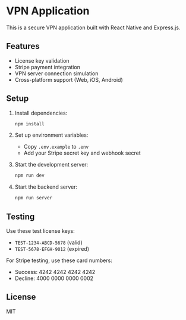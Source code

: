 # VPN Application

This is a secure VPN application built with React Native and Express.js.

## Features

- License key validation
- Stripe payment integration
- VPN server connection simulation
- Cross-platform support (Web, iOS, Android)

## Setup

1. Install dependencies:
   ```bash
   npm install
   ```

2. Set up environment variables:
   - Copy `.env.example` to `.env`
   - Add your Stripe secret key and webhook secret

3. Start the development server:
   ```bash
   npm run dev
   ```

4. Start the backend server:
   ```bash
   npm run server
   ```

## Testing

Use these test license keys:
- `TEST-1234-ABCD-5678` (valid)
- `TEST-5678-EFGH-9012` (expired)

For Stripe testing, use these card numbers:
- Success: 4242 4242 4242 4242
- Decline: 4000 0000 0000 0002

## License

MIT